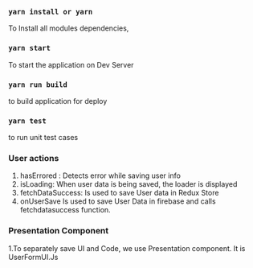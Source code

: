 ### `yarn install or yarn` 
 To Install all modules dependencies, 
### `yarn start` 
 To start the application on Dev Server
### `yarn run build` 
 to build application for deploy
 ### `yarn test` 
 to run unit test cases

### User actions
1. hasErrored : Detects error while saving user info
2. isLoading: When user data is being saved, the loader is displayed
3. fetchDataSuccess: Is used to save User data in Redux Store
4. onUserSave Is used to save User Data in firebase and calls fetchdatasuccess function.

### Presentation Component
1.To separately save UI and Code, we use Presentation component. It is UserFormUI.Js